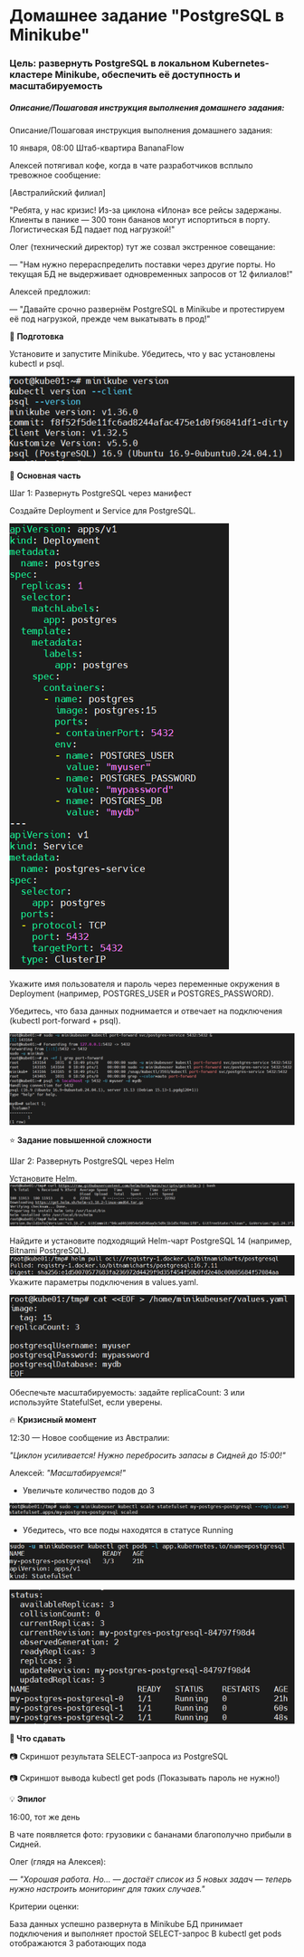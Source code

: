 # Домашнее задание "PostgreSQL в Minikube"

### Цель: развернуть PostgreSQL в локальном Kubernetes-кластере Minikube, обеспечить её доступность и масштабируемость


##### Описание/Пошаговая инструкция выполнения домашнего задания:

Описание/Пошаговая инструкция выполнения домашнего задания:

10 января, 08:00
Штаб-квартира BananaFlow

Алексей потягивал кофе, когда в чате разработчиков всплыло тревожное сообщение:

[Австралийский филиал]

"Ребята, у нас кризис! Из-за циклона «Илона» все рейсы задержаны. Клиенты в панике — 300 тонн бананов могут испортиться в порту. Логистическая БД падает под нагрузкой!"

Олег (технический директор) тут же созвал экстренное совещание:

— "Нам нужно перераспределить поставки через другие порты. Но текущая БД не выдерживает одновременных запросов от 12 филиалов!"

Алексей предложил:

— "Давайте срочно развернём PostgreSQL в Minikube и протестируем её под нагрузкой, прежде чем выкатывать в прод!"

🚧 **Подготовка**

Установите и запустите Minikube.
Убедитесь, что у вас установлены kubectl и psql.

![4e134f3a2fc74afe4f0ebdf999c2153d.png](./4e134f3a2fc74afe4f0ebdf999c2153d.png)


🔨 **Основная часть**

Шаг 1: Развернуть PostgreSQL через манифест

Создайте Deployment и Service для PostgreSQL.

![cd50eda04e46a30ce1f0dc049abe6522.png](./cd50eda04e46a30ce1f0dc049abe6522.png)

Укажите имя пользователя и пароль через переменные окружения в Deployment (например, POSTGRES_USER и POSTGRES_PASSWORD).

Убедитесь, что база данных поднимается и отвечает на подключения (kubectl port-forward + psql).

![4568ec2ee3e37d50cc71a9d561d542d0.png](./4568ec2ee3e37d50cc71a9d561d542d0.png)


⭐ **Задание повышенной сложности**

Шаг 2: Развернуть PostgreSQL через Helm

Установите Helm.
![9223cfa223ba420b5ceacfe3ec9c142c.png](./9223cfa223ba420b5ceacfe3ec9c142c.png)

Найдите и установите подходящий Helm-чарт PostgreSQL 14 (например, Bitnami PostgreSQL).
![b5ad7ea90d5f7d7caab69c5d25bbd612.png](./b5ad7ea90d5f7d7caab69c5d25bbd612.png)
Укажите параметры подключения в values.yaml.

![bdc88fc420ce1198208548e3edd87c88.png](./bdc88fc420ce1198208548e3edd87c88.png)

Обеспечьте масштабируемость: задайте replicaCount: 3 или используйте StatefulSet, если уверены.


🔥 **Кризисный момент**

12:30 — Новое сообщение из Австралии:

_"Циклон усиливается! Нужно перебросить запасы в Сидней до 15:00!"_

Алексей: _"Масштабируемся!"_

* Увеличьте количество подов до 3

![ece5986027c25e42eff4e5018355f6cc.png](./ece5986027c25e42eff4e5018355f6cc.png)

* Убедитесь, что все поды находятся в статусе Running

![8479c5e1aac8ddf9d2f8f52a5ff62006.png](./8479c5e1aac8ddf9d2f8f52a5ff62006.png)


![5ddb99ed7ebc8f875e94a76d1ed7089e.png](./5ddb99ed7ebc8f875e94a76d1ed7089e.png)


**📎 Что сдавать**

📷 Скриншот результата SELECT-запроса из PostgreSQL

📷 Скриншот вывода kubectl get pods
(Показывать пароль не нужно!)

💡 **Эпилог**

16:00, тот же день

В чате появляется фото: грузовики с бананами благополучно прибыли в Сидней.

Олег (глядя на Алексея):

_— "Хорошая работа. Но... — достаёт список из 5 новых задач — теперь нужно настроить мониторинг для таких случаев."_




Критерии оценки:

База данных успешно развернута в Minikube
БД принимает подключения и выполняет простой SELECT-запрос
В kubectl get pods отображаются 3 работающих пода


